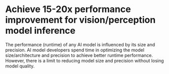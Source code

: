 # Achieve 15-20x performance improvement for vision/perception model inference
The performance (runtime) of any AI model is influenced by its size and precision. AI model developers spend time in optimizing the model size/architecture and precision to achieve better runtime performance. However, there is a limit to reducing model size and precision without losing model quality. 
